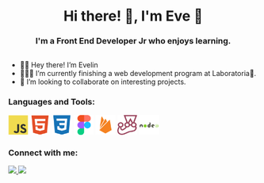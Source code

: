 <div id="header">
    <h1 align="center">Hi there! 👋, I'm Eve 🍃</h1>
    <h3 align="center">I'm a Front End Developer Jr who enjoys learning.</h3>
    <h2></h2>
</div>

- 👩🏽 Hey there! I’m Evelin
- 👩🏽‍🎓 I’m currently finishing a web development program at Laboratoria💛.
- 🚀 I’m looking to collaborate on interesting projects.

<div align=""left>
    <h3>Languages and Tools:</h3>
    <div>
        <img src="https://github.com/devicons/devicon/blob/master/icons/javascript/javascript-original.svg" tittle="javascript" alt="javascript" width="40" height="40">
        <img src="https://github.com/devicons/devicon/blob/master/icons/html5/html5-plain.svg" tittle="html5" alt="HTML" width="40" height="40">
        <img src="https://github.com/devicons/devicon/blob/master/icons/css3/css3-plain.svg" tittle="css3" alt="css3" width="40" height="40">
        <img src="https://github.com/devicons/devicon/blob/master/icons/figma/figma-original.svg" tittle="figma" alt="figma" width="40" height="40">
        <img src="https://github.com/devicons/devicon/blob/master/icons/firebase/firebase-plain.svg" tittle="firebase" alt="firebase" width="40" height="40">
        <img src="https://github.com/devicons/devicon/blob/master/icons/jest/jest-plain.svg" tittle="jest" alt="jest" width="40" height="40">
        <img src="https://github.com/devicons/devicon/blob/master/icons/nodejs/nodejs-original-wordmark.svg" tittle="nodejs" alt="nodejs" width="40" height="40">
    </div>
</div>

<h3>Connect with me:</h3>

<p align="left">
  <a href = "https://www.linkedin.com/in/evelin-caren-eufracio-inquilla/"> <img src="https://img.icons8.com/fluent/48/000000/linkedin.png"/> </a>
  <a href = "eufracio.evelin@gmail.com"> <img src="https://img.icons8.com/color/48/000000/gmail-new.png"/> </a>
</p>
<!--
**EveCaren/EveCaren** is a ✨ _special_ ✨ repository because its `README.md` (this file) appears on your GitHub profile.

Here are some ideas to get you started:

- 🔭 I’m currently working on ...
- 🌱 I’m currently learning ...
- 👯 I’m looking to collaborate on ...
- 🤔 I’m looking for help with ...
- 💬 Ask me about ...
- 📫 How to reach me: ...
- 😄 Pronouns: ...
- ⚡ Fun fact: ...
-->
